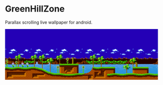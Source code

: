 
# GreenHillZone

Parallax scrolling live wallpaper for android.

![GeenHillZone](data/greenhillzone.png)
